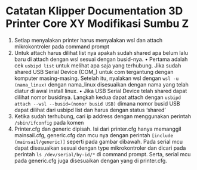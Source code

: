 # Catatan Klipper Documentation 3D Printer Core XY Modifikasi Sumbu Z
1. Setiap menyalakan printer harus menyalakan wsl dan attach mikrokontroler pada command prompt
2. Untuk attach harus dilihat list nya apakah sudah shared apa belum lalu baru di attach dengan wsl sesuai dengan busid-nya. 
•	Pertama adalah cek `usbipd list` untuk melihat apa saja yang terhubung. Jika sudah shared USB Serial Device (COM_) untuk com tergantung dengan komputer masing-masing. Setelah itu, nyalakan wsl dengan `wsl -u (nama_linux)` dengan nama_linux disesuaikan dengan nama yang telah diatur di awal install linux.
•	Jika USB Serial Device telah shared dapat dilihat nomor busidnya. Langkah kedua dapat attach dengan `usbipd attach --wsl --busid=(nomor busid USB)` dimana nomor busid USB dapat dilihat dari usbipd list dan harus dengan status ‘shared’
3. Ketika sudah terhubung, cari ip address dengan menggunakan perintah `/sbin/ifconfig` pada komen 
4. Printer.cfg dan generic dipisah. Isi dari printer.cfg hanya memanggil mainsail.cfg, generic.cfg dan mcu nya dengan perintah `[include (mainsail/generic)]` seperti pada gambar dibawah. Pada serial mcu dapat disesuaikan sesuai dengan type mikrokontroler dan dicari pada perintah `ls /dev/serial/by-id/*` di command prompt.  Serta, serial mcu pada generic.cfg juga disesuaikan dengan yang di printer.cfg.
